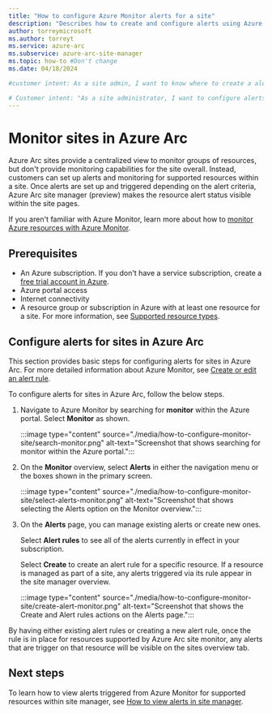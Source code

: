 ```yaml
---
title: "How to configure Azure Monitor alerts for a site"
description: "Describes how to create and configure alerts using Azure Monitor to manage resources in an Azure Arc site."
author: torreymicrosoft
ms.author: torreyt
ms.service: azure-arc
ms.subservice: azure-arc-site-manager
ms.topic: how-to #Don't change
ms.date: 04/18/2024

#customer intent: As a site admin, I want to know where to create a alert in Azure for my site so that I can deploy monitoring for resources in my site.

# Customer intent: "As a site administrator, I want to configure alerts for resources using Azure Monitor, so that I can effectively manage and monitor the status of resources within my Azure Arc site."
---
```


# Monitor sites in Azure Arc

Azure Arc sites provide a centralized view to monitor  groups of resources, but don't provide monitoring capabilities for the site overall. Instead, customers can set up alerts and monitoring for supported resources within a site. Once alerts are set up and triggered depending on the alert criteria, Azure Arc site manager (preview) makes the resource alert status visible within the site pages.

If you aren't familiar with Azure Monitor, learn more about how to [monitor Azure resources with Azure Monitor](/azure/azure-monitor/essentials/monitor-azure-resource).

## Prerequisites

* An Azure subscription. If you don't have a service subscription, create a [free trial account in Azure](https://azure.microsoft.com/free/).
* Azure portal access
* Internet connectivity
* A resource group or subscription in Azure with at least one resource for a site. For more information, see [Supported resource types](./overview.md#supported-resource-types).

## Configure alerts for sites in Azure Arc

This section provides basic steps for configuring alerts for sites in Azure Arc. For more detailed information about Azure Monitor, see [Create or edit an alert rule](/azure/azure-monitor/alerts/alerts-create-metric-alert-rule).

To configure alerts for sites in Azure Arc, follow the below steps.

1. Navigate to Azure Monitor by searching for **monitor** within the Azure portal. Select **Monitor** as shown.

   :::image type="content" source="./media/how-to-configure-monitor-site/search-monitor.png" alt-text="Screenshot that shows searching for monitor within the Azure portal.":::

1. On the **Monitor** overview, select **Alerts** in either the navigation menu or the boxes shown in the primary screen.

   :::image type="content" source="./media/how-to-configure-monitor-site/select-alerts-monitor.png" alt-text="Screenshot that shows selecting the Alerts option on the Monitor overview.":::

1. On  the **Alerts** page, you can manage existing alerts or create new ones.

   Select **Alert rules** to see all of the alerts currently in effect in your subscription.

   Select **Create** to create an alert rule for a specific resource. If a resource is managed as part of a site, any alerts triggered via its rule appear in the site manager overview.

   :::image type="content" source="./media/how-to-configure-monitor-site/create-alert-monitor.png" alt-text="Screenshot that shows the Create and Alert rules actions on the Alerts page.":::

By having either existing alert rules or creating a new alert rule, once the rule is in place for resources supported by Azure Arc site monitor, any alerts that are trigger on that resource will be visible on the sites overview tab.

## Next steps

To learn how to view alerts triggered from Azure Monitor for supported resources within site manager, see [How to view alerts in site manager](./how-to-view-alerts.md).